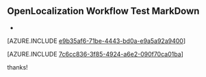 ## OpenLocalization Workflow Test MarkDown
* 

[AZURE.INCLUDE [e9b35af6-71be-4443-bd0a-e9a5a92a9400](calleeMd1.md)]



[AZURE.INCLUDE [7c6cc836-3f85-4924-a6e2-090f70ca01ba](calleeMd2.md)]

 
thanks!
